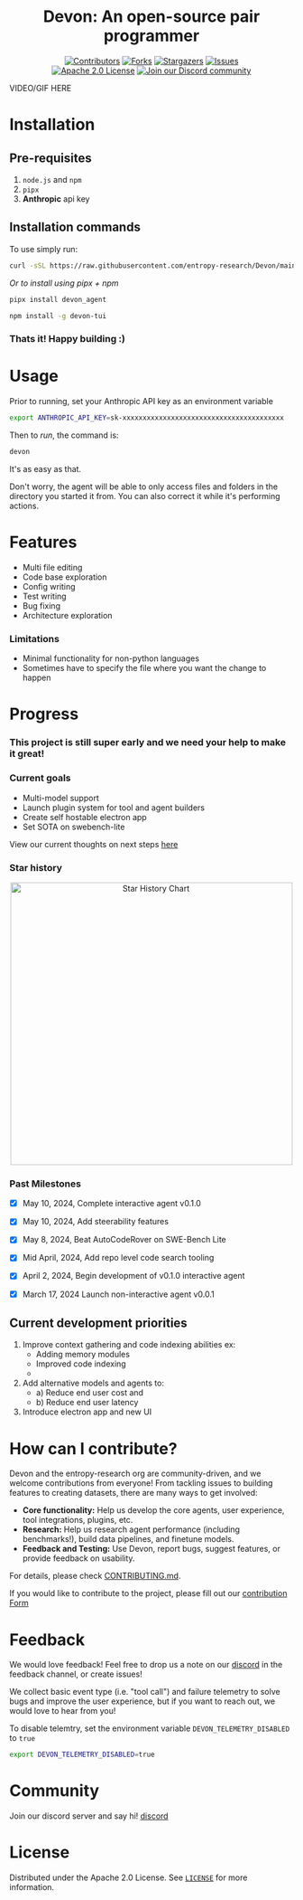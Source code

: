 
<!-- PROJECT LOGO -->
<div align="center">
  <h1 align="center">Devon: An open-source pair programmer</h1>
</div>
<div align="center">
  <a href="https://github.com/entropy-research/Devon/graphs/contributors"><img src="https://img.shields.io/github/contributors/entropy-research/devon?style=for-the-badge&color=lime" alt="Contributors"></a>
  <a href="https://github.com/entropy-research/Devon/network/members"><img src="https://img.shields.io/github/forks/entropy-research/devon?style=for-the-badge&color=orange" alt="Forks"></a>
  <a href="https://github.com/entropy-research/Devon/stargazers"><img src="https://img.shields.io/github/stars/entropy-research/devon?style=for-the-badge&color=yellow" alt="Stargazers"></a>
  <a href="https://github.com/entropy-research/Devon/issues"><img src="https://img.shields.io/github/issues/entropy-research/devon?style=for-the-badge&color=red" alt="Issues"></a>
  <br/>
  <a href="https://github.com/entropy-research/Devon/blob/main/LICENSE"><img src="https://img.shields.io/github/license/entropy-research/devon?style=for-the-badge&color=blue" alt="Apache 2.0 License"></a>
  <a href="https://discord.gg/p5YpZ5vjd9"><img src="https://img.shields.io/badge/Discord-Join%20Us-purple?logo=discord&logoColor=white&style=for-the-badge" alt="Join our Discord community"></a>
  <br/>
</div>


VIDEO/GIF HERE

# Installation

## Pre-requisites

1. `node.js` and `npm`
2. `pipx`
3. **Anthropic** api key

## Installation commands

To use simply run:

```bash
curl -sSL https://raw.githubusercontent.com/entropy-research/Devon/main/install.sh | bash
```


*Or to install using pipx + npm*

```bash
pipx install devon_agent
```

```bash
npm install -g devon-tui
```

### Thats it! Happy building :)


# Usage
Prior to running, set your Anthropic API key as an environment variable

```bash
export ANTHROPIC_API_KEY=sk-xxxxxxxxxxxxxxxxxxxxxxxxxxxxxxxxxxxxxxxx
```

Then to *run*, the command is:
```bash
devon
```

It's as easy as that.

Don't worry, the agent will be able to only access files and folders in the directory you started it from. You can also correct it while it's performing actions.

# Features
- Multi file editing
- Code base exploration
- Config writing
- Test writing
- Bug fixing
- Architecture exploration

### Limitations
- Minimal functionality for non-python languages
- Sometimes have to specify the file where you want the change to happen

# Progress


### This project is still super early and we need your help to make it great!

### Current goals
- Multi-model support
- Launch plugin system for tool and agent builders
- Create self hostable electron app
- Set SOTA on swebench-lite

View our current thoughts on next steps [here](https://docs.google.com/document/d/e/2PACX-1vTjLCQcWE_n-uUHFhtBkxTCIJ4FFe5ftY_E4_q69SjXhuEZv_CYpLaQDh3HqrJlAxsgikUx0sTzf9le/pub)

### Star history
<p align="center">
  <a href="https://star-history.com/#entropy-research/Devon&Date">
    <img src="https://api.star-history.com/svg?repos=entropy-research/Devon&type=Date" width="500" alt="Star History Chart">
  </a>
</p>

### Past Milestones

- [x] May 10, 2024, Complete interactive agent v0.1.0
- [x] May 10, 2024, Add steerability features
- [x] May 8, 2024, Beat AutoCodeRover on SWE-Bench Lite
- [x] Mid April, 2024, Add repo level code search tooling
- [x] April 2, 2024, Begin development of v0.1.0 interactive agent
- [x] March 17, 2024 Launch non-interactive agent v0.0.1


## Current development priorities

1. Improve context gathering and code indexing abilities ex:
    - Adding memory modules
    - Improved code indexing
    - 
2. Add alternative models and agents to:
    - a) Reduce end user cost and
    - b) Reduce end user latency
3. Introduce electron app and new UI



# How can I contribute?

Devon and the entropy-research org are community-driven, and we welcome contributions from everyone!
From tackling issues to building features to creating datasets, there are many ways to get involved:

- **Core functionality:** Help us develop the core agents, user experience, tool integrations, plugins, etc.
- **Research:** Help us research agent performance (including benchmarks!), build data pipelines, and finetune models.
- **Feedback and Testing:** Use Devon, report bugs, suggest features, or provide feedback on usability.

For details, please check [CONTRIBUTING.md](./CONTRIBUTING.md).

If you would like to contribute to the project, please fill out our [contribution Form](https://forms.gle/VU7RN7mwNvqEYe3B9)


# Feedback

We would love feedback! Feel free to drop us a note on our [discord](https://discord.gg/p5YpZ5vjd9) in the feedback channel, or create issues!

We collect basic event type (i.e. "tool call") and failure telemetry to solve bugs and improve the user experience, but if you want to reach out, we would love to hear from you!

To disable telemtry, set the environment variable `DEVON_TELEMETRY_DISABLED` to `true` 
```bash
export DEVON_TELEMETRY_DISABLED=true
```

# Community

Join our discord server and say hi!
[discord](https://discord.gg/p5YpZ5vjd9)


# License

Distributed under the Apache 2.0 License. See [`LICENSE`](./LICENSE) for more information.
